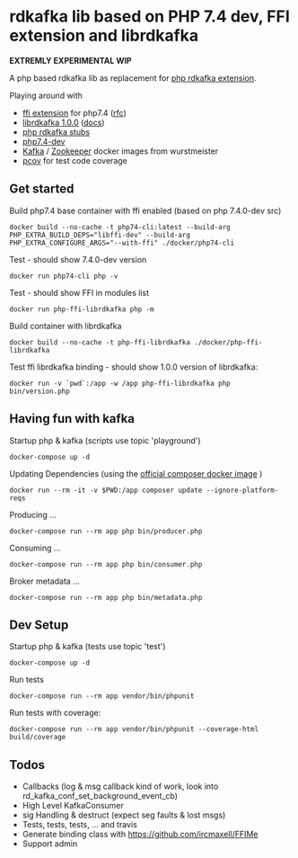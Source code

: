 # rdkafka lib based on PHP 7.4 dev, FFI extension and librdkafka

__EXTREMLY EXPERIMENTAL WIP__

A php based rdkafka lib as replacement for [php rdkafka extension](https://github.com/arnaud-lb/php-rdkafka).

Playing around with

* [ffi extension](https://github.com/php/php-src/tree/PHP-7.4/ext/ffi) for php7.4 ([rfc](https://wiki.php.net/rfc/ffi))
* [librdkafka 1.0.0](https://github.com/edenhill/librdkafka) ([docs](https://docs.confluent.io/current/clients/librdkafka/rdkafka_8h.html))
* [php rdkafka stubs](https://github.com/kwn/php-rdkafka-stubs)
* [php7.4-dev](https://github.com/php/php-src/tree/PHP-7.4)
* [Kafka](https://hub.docker.com/r/wurstmeister/kafka/) / [Zookeeper](https://hub.docker.com/r/wurstmeister/zookeeper/) docker images from wurstmeister
* [pcov](https://github.com/krakjoe/pcov) for test code coverage

## Get started

Build php7.4 base container with ffi enabled (based on php 7.4.0-dev src)

    docker build --no-cache -t php74-cli:latest --build-arg PHP_EXTRA_BUILD_DEPS="libffi-dev" --build-arg PHP_EXTRA_CONFIGURE_ARGS="--with-ffi" ./docker/php74-cli

Test - should show 7.4.0-dev version

    docker run php74-cli php -v

Test - should show FFI in modules list

    docker run php-ffi-librdkafka php -m

Build container with librdkafka

    docker build --no-cache -t php-ffi-librdkafka ./docker/php-ffi-librdkafka

Test ffi librdkafka binding - should show 1.0.0 version of librdkafka:

    docker run -v `pwd`:/app -w /app php-ffi-librdkafka php bin/version.php

## Having fun with kafka

Startup php & kafka (scripts use topic 'playground')

    docker-compose up -d

Updating Dependencies (using the [official composer docker image](https://hub.docker.com/_/composer) )

    docker run --rm -it -v $PWD:/app composer update --ignore-platform-reqs

Producing ...

    docker-compose run --rm app php bin/producer.php

Consuming ...

    docker-compose run --rm app php bin/consumer.php
    
Broker metadata ...

    docker-compose run --rm app php bin/metadata.php

## Dev Setup

Startup php & kafka (tests use topic 'test')

    docker-compose up -d

Run tests

    docker-compose run --rm app vendor/bin/phpunit

Run tests with coverage:

    docker-compose run --rm app vendor/bin/phpunit --coverage-html build/coverage

## Todos

* Callbacks (log & msg callback kind of work, look into rd_kafka_conf_set_background_event_cb)
* High Level KafkaConsumer
* sig Handling & destruct (expect seg faults & lost msgs)
* Tests, tests, tests, ... and travis
* Generate binding class with https://github.com/ircmaxell/FFIMe
* Support admin

